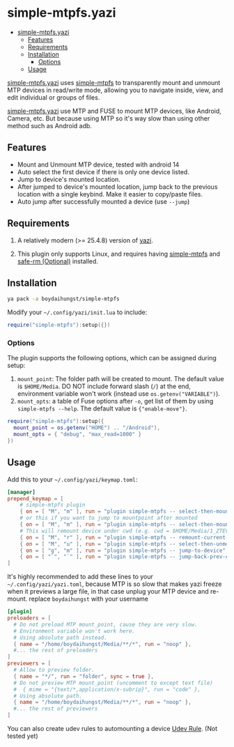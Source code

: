 # simple-mtpfs.yazi

<!--toc:start-->

- [simple-mtpfs.yazi](#simple-mtpfsyazi)
  - [Features](#features)
  - [Requirements](#requirements)
  - [Installation](#installation)
    - [Options](#options)
  - [Usage](#usage)
  <!--toc:end-->

[simple-mtpfs.yazi](https://github.com/boydaihungst/simple-mtpfs.yazi)
uses [simple-mtpfs](https://github.com/phatina/simple-mtpfs/wiki) to
transparently mount and unmount MTP devices in read/write mode, allowing you to
navigate inside, view, and edit individual or groups of files.

[simple-mtpfs.yazi](https://github.com/boydaihungst/simple-mtpfs.yazi) use MTP
and FUSE
to mount MTP devices, like Android, Camera, etc. But because using MTP so it's
way slow
than using other method such as Android adb.

## Features

- Mount and Unmount MTP device, tested with android 14
- Auto select the first device if there is only one device listed.
- Jump to device's mounted location.
- After jumped to device's mounted location, jump back to the previous location
  with a single keybind.
  Make it easier to copy/paste files.
- Auto jump after successfully mounted a device (use `--jump`)

## Requirements

1. A relatively modern (>= 25.4.8) version of
   [yazi](https://github.com/sxyazi/yazi).

2. This plugin only supports Linux, and requires having
   [simple-mtpfs](https://github.com/phatina/simple-mtpfs/wiki) and [safe-rm (Optional)](https://launchpad.net/safe-rm)
   installed.

## Installation

```sh
ya pack -a boydaihungst/simple-mtpfs
```

Modify your `~/.config/yazi/init.lua` to include:

```lua
require("simple-mtpfs"):setup({})
```

### Options

The plugin supports the following options, which can be assigned during setup:

1. `mount_point`: The folder path will be created to mount. The default value is
   `$HOME/Media`. DO NOT include forward slash (`/`) at the end,
   environment variable won't work (instead use `os.getenv("VARIABLE")`).
2. `mount_opts`: a table of Fuse options after `-o`, get list of them by using
   `simple-mtpfs --help`. The default value is `{"enable-move"}`.

```lua
require("simple-mtpfs"):setup({
  mount_point = os.getenv("HOME") .. "/Android"),
  mount_opts = { "debug", "max_read=1000" }
})
```

## Usage

Add this to your `~/.config/yazi/keymap.toml`:

```toml
[manager]
prepend_keymap = [
    # simple-mtpfs plugin
    { on = [ "M", "m" ], run = "plugin simple-mtpfs -- select-then-mount", desc = "Select device then mount" },
    # or this if you want to jump to mountpoint after mounted
    { on = [ "M", "m" ], run = "plugin simple-mtpfs -- select-then-mount --jump", desc = "Select device to mount and jump to its mount point" },
    # This will remount device under cwd (e.g. cwd = $HOME/Media/1_ZTEV5/Downloads/, device mountpoint = $HOME/Media/1_ZTEV5/)
    { on = [ "M", "r" ], run = "plugin simple-mtpfs -- remount-current-cwd-device", desc = "Remount device under cwd" },
    { on = [ "M", "u" ], run = "plugin simple-mtpfs -- select-then-unmount", desc = "Select device then unmount" },
    { on = [ "g", "m" ], run = "plugin simple-mtpfs -- jump-to-device", desc = "Select device then jump to its mount point" },
    { on = [ "`", "`" ], run = "plugin simple-mtpfs -- jump-back-prev-cwd", desc = "Jump back to the position before jumped to device" },
]
```

It's highly recommended to add these lines to your `~/.config/yazi/yazi.toml`,
because MTP is so slow that makes yazi freeze when it previews a large file,
in that case unplug your MTP device and re-mount. replace `boydaihungst` with your username

```toml
[plugin]
preloaders = [
  # Do not preload MTP mount_point, cause they are very slow.
  # Environment variable won't work here.
  # Using absolute path instead.
  { name = "/home/boydaihungst/Media/**/*", run = "noop" },
  #... the rest of preloaders
]
previewers = [
  # Allow to preview folder.
  { name = "*/", run = "folder", sync = true },
  # Do not preview MTP mount_point (uncomment to except text file)
  #  { mime = "{text/*,application/x-subrip}", run = "code" },
  # Using absolute path.
  { name = "/home/boydaihungst/Media/**/*", run = "noop" },
  #... the rest of previewers
]
```

You can also create udev rules to automounting a device [Udev Rule](https://github.com/phatina/simple-mtpfs/wiki#udev-rule). (Not tested yet)
